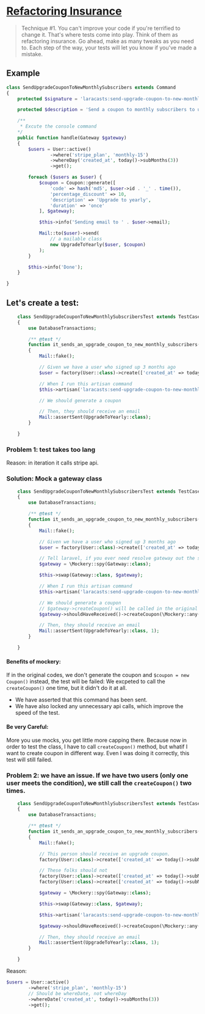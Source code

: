 # [Refactoring Insurance](https://laracasts.com/series/ten-techniques-for-cleaner-code/episodes/1)

> Technique #1. You can't improve your code if you're terrified to change it. That's where tests come into play. Think of them as refactoring insurance. Go ahead, make as many tweaks as you need to. Each step of the way, your tests will let you know if you've made a mistake.

## Example

```php
class SendUpgradeCouponToNewMonthlySubscribers extends Command
{
    protected $signature = 'laracasts:send-upgrade-coupon-to-new-monthly-subscribers';

    protected $description = 'Send a coupon to monthly subscribers to upgrade.';

    /**
     * Excute the console command
    */
    public function handle(Gateway $gateway)
    {
        $users = User::active()
                ->where('stripe_plan', 'monthly-15')
                ->whereDay('created_at', today()->subMonths(3))
                ->get();

        foreach ($users as $user) {
            $coupon = Coupon::generate([
                'code' => hash('md5', $user->id . '_' . time()),
                'percentage_discount' => 10,
                'description' => 'Upgrade to yearly',
                'duration' => 'once'
            ], $gateway);

            $this->info('Sending email to ' . $user->email);

            Mail::to($user)->send(
                // a mailable class
                new UpgradeToYearly($user, $coupon)
            );
        }

        $this->info('Done'); 
    }

}
```

## Let's create a test:

```php
    class SendUpgradeCouponToNewMonthlySubscribersTest extends TestCase
    {
        use DatabaseTransactions;

        /** @test */
        function it_sends_an_upgrade_coupon_to_new_monthly_subscribers()
        {
            Mail::fake();

            // Given we have a user who signed up 3 months ago
            $user = factory(User::class)->create(['created_at' => today()->subMonths(3)]);

            // When I run this artisan command
            $this->artisan('laracasts:send-upgrade-coupon-to-new-monthly-subscribers');

            // We should generate a coupon

            // Then, they should receive an email
            Mail::assertSent(UpgradeToYearly::class);
        }

    }
```

### Problem 1: test takes too lang

Reason: in iteration it calls stripe api.

### Solution: Mock a gateway class

```php
    class SendUpgradeCouponToNewMonthlySubscribersTest extends TestCase
    {
        use DatabaseTransactions;

        /** @test */
        function it_sends_an_upgrade_coupon_to_new_monthly_subscribers()
        {
            Mail::fake();

            // Given we have a user who signed up 3 months ago
            $user = factory(User::class)->create(['created_at' => today()->subMonths(3)]);

            // Tell laravel, if you ever need resolve gateway out the service container, I don't wanna you instantiate the gateway class directly, instead, i wanna send through the mockery spy. 
            $gateway = \Mockery::spy(Gateway::class);

            $this->swap(Gateway::class, $gateway);

            // When I run this artisan command
            $this->artisan('laracasts:send-upgrade-coupon-to-new-monthly-subscribers');

            // We should generate a coupon
            // $gateway->createCoupon() will be called in the original iteration.
            $gateway->shouldHaveReceived()->createCoupon(\Mockery::any());

            // Then, they should receive an email
            Mail::assertSent(UpgradeToYearly::class, 1);
        }

    }
```

#### Benefits of mockery:

If in the original codes, we don't generate the coupon and ```$coupon = new Coupon()``` instead, the test will be failed: We excpeted to call the ```createCoupon()``` one time, but it didn't do it at all.

- We have asserted that this command has been sent.
- We have also locked any unnecessary api calls, which improve the speed of the test.

#### Be very Careful:
More you use mocks, you get little more capping there. Because now in order to test the class, I have to call ```createCoupon()``` method, but whatif I want to create coupon in different way. Even I was doing it correctly, this test will still failed.


### Problem 2: we have an issue. If we have two users (only one user meets the condition), we still call the ```createCoupon()``` two times.

```php
    class SendUpgradeCouponToNewMonthlySubscribersTest extends TestCase
    {
        use DatabaseTransactions;

        /** @test */
        function it_sends_an_upgrade_coupon_to_new_monthly_subscribers()
        {
            Mail::fake();

            // This person should receive an upgrade coupon.
            factory(User::class)->create(['created_at' => today()->subMonths(3)]);

            // These folks should not
            factory(User::class)->create(['created_at' => today()->subMonths()]);
            factory(User::class)->create(['created_at' => today()->subMonths(3), 'stripe_plan' => 'yearly']);

            $gateway = \Mockery::spy(Gateway::class);

            $this->swap(Gateway::class, $gateway);

            $this->artisan('laracasts:send-upgrade-coupon-to-new-monthly-subscribers');

            $gateway->shouldHaveReceived()->createCoupon(\Mockery::any());

            // Then, they should receive an email
            Mail::assertSent(UpgradeToYearly::class, 1);
        }

    }
```

Reason: 

```php
$users = User::active()
        ->where('stripe_plan', 'monthly-15')
        // Should be whereDate, not whereDay
        ->whereDate('created_at', today()->subMonths(3))
        ->get();
```